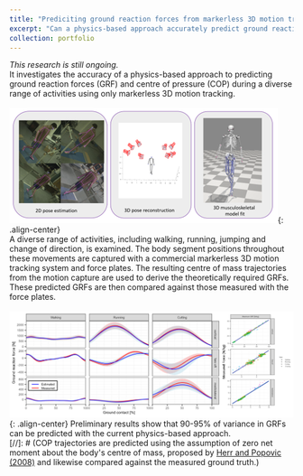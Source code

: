 ```yaml
---
title: "Prediciting ground reaction forces from markerless 3D motion tracking"
excerpt: "Can a physics-based approach accurately predict ground reaction forces from markerless 3D motion tracking during diverse activities? <br/><img src='/images/mmc_grf_prediction_cover.png'>"
collection: portfolio
---
```

*This research is still ongoing.*  
It investigates the accuracy of a physics-based approach to predicting ground reaction forces (GRF) and centre of pressure (COP) during a diverse range of activities using only markerless 3D motion tracking.  
` `  
![Custom markerless motion capture pose estimation](/images/mmc_grf_prediction_mocap.png){: .align-center}  
A diverse range of activities, including walking, running, jumping and change of direction, is examined. The body segment positions throughout these movements are captured with a commercial markerless 3D motion tracking system and force plates. The resulting centre of mass trajectories from the motion capture are used to derive the theoretically required GRFs. These predicted GRFs are then compared against those measured with the force plates.  
` `  
![Predicted vs measured GRFs](/images/mmc_grf_prediction_results.png){: .align-center}
Preliminary results show that 90-95% of variance in GRFs can be predicted with the current physics-based approach.
` `  
[//]: # (COP trajectories are predicted using the assumption of zero net moment about the body's centre of mass, proposed by [Herr and Popovic (2008)](https://doi.org/10.1242/jeb.008573) and likewise compared against the measured ground truth.)
